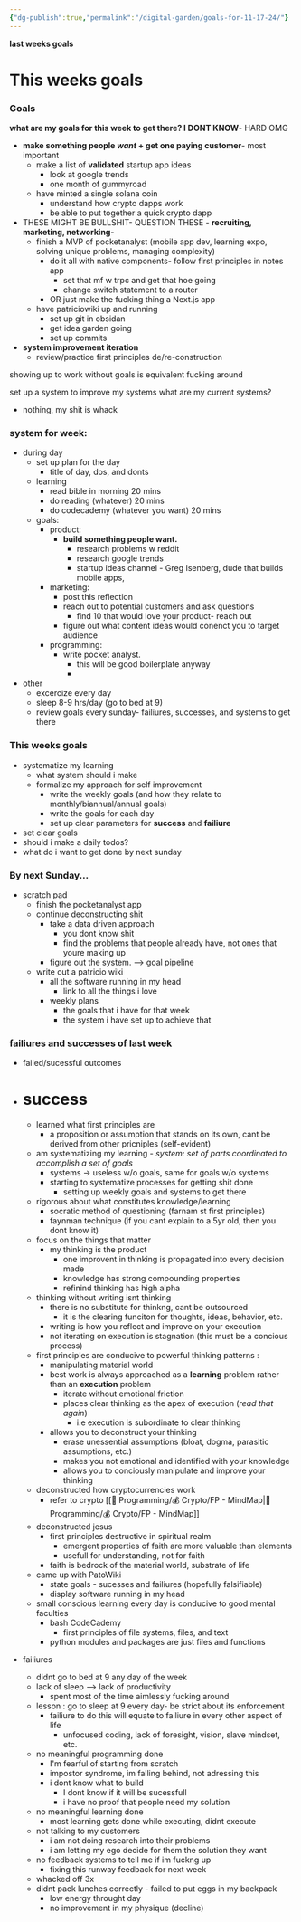 ```yaml
---
{"dg-publish":true,"permalink":"/digital-garden/goals-for-11-17-24/"}
---
```


**last weeks goals**

# This weeks goals 

### Goals


**what are my goals for this week to get there? I DONT KNOW**- HARD OMG
- **make something people *want* + get one paying customer**- most important 
	- make a list of **validated** startup app ideas
		- look at google trends 
		- one month of gummyroad 
	- have minted a single solana coin
		- understand how crypto dapps work 
		- be able to put together a quick crypto dapp 
- THESE MIGHT BE BULLSHIT- QUESTION THESE -  **recruiting, marketing, networking**- 
	- finish a MVP of pocketanalyst (mobile app dev, learning expo, solving unique problems, managing complexity)
		- do it all with native components- follow first principles in notes app
			- set that mf w trpc and get that hoe going
			- change switch statement to a router 
		- OR just make the fucking thing a Next.js app
	- have patriciowiki up and running 
		- set up git in obsidan
		- get idea garden going 
		- set up commits 
- **system improvement iteration**
	- review/practice first principles de/re-construction 

showing up to work without goals is equivalent fucking around 

set up a system to improve my systems 
what are my current systems?
- nothing, my shit is whack 
### system for week:
- during day 
	-  set up plan for the day
		- title of day, dos, and donts
	- learning
		- read bible in morning 20 mins
		- do reading (whatever) 20 mins
		- do codecademy (whatever you want) 20 mins 
	- goals:
		- product:
			- **build something people want.** 
				- research problems w reddit
				- research google trends 
				- startup ideas channel - Greg Isenberg, dude that builds mobile apps, 
		- marketing:
			- post this reflection 
			- reach out to potential customers and ask questions
				- find 10 that would love your product- reach out
			- figure out what content ideas would conenct you to target audience 
		- programming:
			- write pocket analyst.
				- this will be good boilerplate anyway 
				- 
- other
	- excercize every day 
	- sleep 8-9 hrs/day (go to bed at 9)
	- review goals every sunday- failiures, successes, and systems to get there

### **This weeks goals**
- systematize my learning 
	- what system should i make 
	- formalize my approach for self improvement
		- write the weekly goals (and how they relate to monthly/biannual/annual goals)
		- write the goals for each day 
		- set up clear parameters for **success** and **failiure** 
- set clear goals 
- should i make a daily todos?
- what do i want to get done by next sunday 

### **By next Sunday...** 

- scratch pad
	- finish the pocketanalyst app
	- continue deconstructing shit 
		- take a data driven approach 
			- you dont know shit 
			- find the problems that people already have, not ones that youre making up 
		- figure out the system. --> goal pipeline
	- write out a patricio wiki
		- all the software running in my head 
			- link to all the things i love 
		- weekly plans 
			- the goals that i have for that week 
			- the system i have set up to achieve that 

### **failiures and successes of last week** 
- failed/sucessful outcomes 

- # success
	- learned what first principles are
		- a proposition or assumption that stands on its own, cant be derived from other pricniples (self-evident)
	- am systematizing my learning - *system: set of parts coordinated to accomplish a set of goals*
		- systems -> useless w/o goals, same for goals w/o systems 
		- starting to systematize processes for getting shit done 
			- setting up weekly goals and systems to get there 
	- rigorous about what constitutes knowledge/learning 
		- socratic method of questioning (farnam st first principles)
		- faynman technique (if you cant explain to a 5yr old, then you dont know it)
	- focus on the things that matter
		- my thinking is the product 
			- one improvent in thinking is propagated into every decision made 
			- knowledge has strong compounding properties 
			- refinind thinking has high alpha
	- thinking without writing isnt thinking 
		- there is no substitute for thinkng, cant be outsourced
			- it is the clearing funciton for thoughts, ideas, behavior, etc. 
		- writing is how you reflect and improve on your execution 
		- not iterating on execution is stagnation (this must be a concious process)
	- first principles are conducive to powerful thinking patterns : 
		- manipulating material world 
		- best work is always approached as a **learning** problem rather than an **execution** problem 
			- iterate without emotional friction 
			- places clear thinking as the apex of execution (*read that again*)
				- i.e execution is subordinate to clear thinking 
		- allows you to deconstruct your thinking
			- erase unessential assumptions (bloat, dogma, parasitic assumptions, etc.)
			- makes you not emotional and identified with your knowledge
			- allows you to conciously manipulate and improve your thinking
	- deconstructed how cryptocurrencies work 
		- refer to crypto [[🧠 Programming/💰 Crypto/FP - MindMap\|🧠 Programming/💰 Crypto/FP - MindMap]]
	- deconstructed jesus
		- first principles destructive in spiritual realm
			- emergent properties of faith are more valuable than elements 
			- usefull for understanding, not for faith 
		- faith is bedrock of the material world, substrate of life 
	- came up with PatoWiki
		- state goals - sucesses and failiures (hopefully falsifiable)
		- display software running in my head 
	- small conscious learning every day is conducive to good mental faculties 
		- bash CodeCademy 
			- first principles of file systems, files, and text 
		- python modules and packages are just files and functions 

- failiures 
	- didnt go to bed at 9 any day of the week
	- lack of sleep --> lack of productivity
		- spent most of the time aimlessly fucking around
	- lesson : go to sleep at 9 every day- be strict about its enforcement 
		- failiure to do this will equate to failiure in every other aspect of life
			- unfocused coding, lack of foresight, vision, slave mindset, etc.
	- no meaningful programming done 
		- I'm fearful of starting from scratch 
		- impostor syndrome, im falling behind, not adressing this 
		- i dont know what to build
			- I dont know if it will be sucessfull
			- i have no proof that people need my solution 
	- no meaningful learning done 
		- most learning gets done while executing, didnt execute
	- not talking to my customers
		- i am not doing research into their problems
		- i am letting my ego decide for them the solution they want 
	- no feedback systems to tell me if im fuckng up
		- fixing this runway feedback for next week 
	- whacked off 3x 
	- didnt pack lunches correctly - failed to put eggs in my backpack
		- low energy throught day
		- no improvement in my physique (decline)